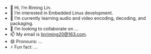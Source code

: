 - 👋 Hi, I’m Riming Lin.
- 👀 I’m interested in Embedded Linux development.
- 🌱 I’m currently learning audio and video encoding, decoding, and packaging.
- 💞️ I’m looking to collaborate on ...
- 📫 My email is linriming20@163.com.
- 😄 Pronouns: ...
- ⚡ Fun fact: ...

<!---
linriming20/linriming20 is a ✨ special ✨ repository because its `README.md` (this file) appears on your GitHub profile.
You can click the Preview link to take a look at your changes.
--->
